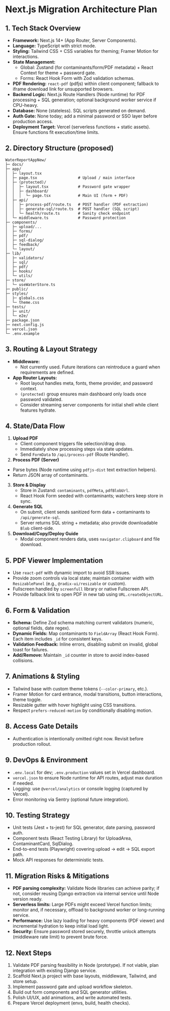 # Next.js Migration Architecture Plan

## 1. Tech Stack Overview
- **Framework:** Next.js 14+ (App Router, Server Components).
- **Language:** TypeScript with strict mode.
- **Styling:** Tailwind CSS + CSS variables for theming; Framer Motion for interactions.
- **State Management:**
  - Global: Zustand (for contaminants/form/PDF metadata) + React Context for theme + password gate.
  - Forms: React Hook Form with Zod validation schemas.
- **PDF Rendering:** `react-pdf` (pdfjs) within client component; fallback to iframe download link for unsupported browsers.
- **Backend Logic:** Next.js Route Handlers (Node runtime) for PDF processing + SQL generation; optional background worker service if CPU-heavy.
- **Database:** None (stateless). SQL scripts generated on demand.
- **Auth Gate:** None today; add a minimal password or SSO layer before production access.
- **Deployment Target:** Vercel (serverless functions + static assets). Ensure functions fit execution/time limits.

## 2. Directory Structure (proposed)
```
WaterReportAppNew/
├─ docs/
├─ app/
│  ├─ layout.tsx
│  ├─ page.tsx                  # Upload / main interface
│  ├─ (protected)/
│  │  ├─ layout.tsx             # Password gate wrapper
│  │  ├─ dashboard/
│  │  │  └─ page.tsx            # Main UI (form + PDF)
│  ├─ api/
│  │  ├─ process-pdf/route.ts   # POST handler (PDF extraction)
│  │  ├─ generate-sql/route.ts  # POST handler (SQL script)
│  │  └─ health/route.ts        # Sanity check endpoint
│  └─ middleware.ts             # Password protection
├─ components/
│  ├─ upload/...
│  ├─ forms/
│  ├─ pdf/
│  ├─ sql-dialog/
│  ├─ feedback/
│  └─ layout/
├─ lib/
│  ├─ validators/
│  ├─ sql/
│  ├─ pdf/
│  ├─ hooks/
│  └─ utils/
├─ store/
│  └─ useWaterStore.ts
├─ public/
├─ styles/
│  ├─ globals.css
│  └─ theme.css
├─ tests/
│  ├─ unit/
│  └─ e2e/
├─ package.json
├─ next.config.js
├─ vercel.json
└─ .env.example
```

## 3. Routing & Layout Strategy
- **Middleware:**
  - Not currently used. Future iterations can reintroduce a guard when requirements are defined.
- **App Router Layouts:**
  - Root layout handles meta, fonts, theme provider, and password context.
  - `(protected)` group ensures main dashboard only loads once password validated.
  - Consider streaming server components for initial shell while client features hydrate.

## 4. State/Data Flow
1. **Upload PDF**
   - Client component triggers file selection/drag drop.
   - Immediately show processing steps via state updates.
   - Send `FormData` to `/api/process-pdf` (Route Handler).
2. **Process PDF (Server)**
  - Parse bytes (Node runtime using `pdfjs-dist` text extraction helpers).
   - Return JSON array of contaminants.
3. **Store & Display**
   - Store in Zustand: `contaminants`, `pdfMeta`, `pdfBlobUrl`.
   - React Hook Form seeded with contaminants; watchers keep store in sync.
4. **Generate SQL**
   - On submit, client sends sanitized form data + contaminants to `/api/generate-sql`.
   - Server returns SQL string + metadata; also provide downloadable `Blob` client-side.
5. **Download/Copy/Deploy Guide**
   - Modal component renders data, uses `navigator.clipboard` and file download.

## 5. PDF Viewer Implementation
- Use `react-pdf` with dynamic import to avoid SSR issues.
- Provide zoom controls via local state; maintain container width with `ResizablePanel` (e.g., `@radix-ui/resizable` or custom).
- Fullscreen handled by `screenfull` library or native Fullscreen API.
- Provide fallback link to open PDF in new tab using `URL.createObjectURL`.

## 6. Form & Validation
- **Schema:** Define Zod schema matching current validators (numeric, optional fields, date regex).
- **Dynamic Fields:** Map contaminants to `FieldArray` (React Hook Form). Each item includes `_id` for consistent keys.
- **Validation Feedback:** Inline errors, disabling submit on invalid, global toast for failures.
- **Add/Remove:** Maintain `_id` counter in store to avoid index-based collisions.

## 7. Animations & Styling
- Tailwind base with custom theme tokens (`--color-primary`, etc.).
- Framer Motion for card entrance, modal transitions, button interactions, theme toggle.
- Resizable gutter with hover highlight using CSS transitions.
- Respect `prefers-reduced-motion` by conditionally disabling motion.

## 8. Access Gate Details
- Authentication is intentionally omitted right now. Revisit before production rollout.

## 9. DevOps & Environment
- `.env.local` for dev; `.env.production` values set in Vercel dashboard.
- `vercel.json` to ensure Node runtime for API routes, adjust max duration if needed.
- Logging: use `@vercel/analytics` or console logging (captured by Vercel).
- Error monitoring via Sentry (optional future integration).

## 10. Testing Strategy
- Unit tests (Jest + ts-jest) for SQL generator, date parsing, password auth.
- Component tests (React Testing Library) for UploadArea, ContaminantCard, SqlDialog.
- End-to-end tests (Playwright) covering upload → edit → SQL export path.
- Mock API responses for deterministic tests.

## 11. Migration Risks & Mitigations
- **PDF parsing complexity:** Validate Node libraries can achieve parity; if not, consider reusing Django extraction via internal service until Node version ready.
- **Serverless limits:** Large PDFs might exceed Vercel function limits; monitor and, if necessary, offload to background worker or long-running service.
- **Performance:** Use lazy loading for heavy components (PDF viewer) and incremental hydration to keep initial load light.
- **Security:** Ensure password stored securely, throttle unlock attempts (middleware rate limit) to prevent brute force.

## 12. Next Steps
1. Validate PDF parsing feasibility in Node (prototype). If not viable, plan integration with existing Django service.
2. Scaffold Next.js project with base layouts, middleware, Tailwind, and store setup.
3. Implement password gate and upload workflow skeleton.
4. Build out form components and SQL generator utilities.
5. Polish UI/UX, add animations, and write automated tests.
6. Prepare Vercel deployment (envs, build, health checks).
